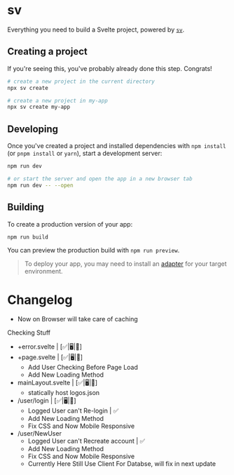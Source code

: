# sv

Everything you need to build a Svelte project, powered by [`sv`](https://github.com/sveltejs/cli).

## Creating a project

If you're seeing this, you've probably already done this step. Congrats!

```bash
# create a new project in the current directory
npx sv create

# create a new project in my-app
npx sv create my-app
```

## Developing

Once you've created a project and installed dependencies with `npm install` (or `pnpm install` or `yarn`), start a development server:

```bash
npm run dev

# or start the server and open the app in a new browser tab
npm run dev -- --open
```

## Building

To create a production version of your app:

```bash
npm run build
```

You can preview the production build with `npm run preview`.

> To deploy your app, you may need to install an [adapter](https://svelte.dev/docs/kit/adapters) for your target environment.

# Changelog
- Now on Browser will take care of caching

Checking Stuff
- +error.svelte | [✅|🖥️|📱]
- +page.svelte | [✅|🖥️|📱]
   - Add User Checking Before Page Load
   - Add New Loading Method
- mainLayout.svelte | [✅|🖥️|📱]
   - statically host logos.json
- /user/login | [✅|🖥️|📱]
  - Logged User can't Re-login | ✅
  - Add New Loading Method
  - Fix CSS and Now Mobile Responsive
- /user/NewUser
  - Logged User can't Recreate account | ✅
  - Add New Loading Method
  - Fix CSS and Now Mobile Responsive
  - Currently Here Still Use Client For Databse, will fix in next update